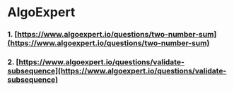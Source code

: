 # AlgoExpert

### 1. [https://www.algoexpert.io/questions/two-number-sum](https://www.algoexpert.io/questions/two-number-sum)


### 2. [https://www.algoexpert.io/questions/validate-subsequence](https://www.algoexpert.io/questions/validate-subsequence)


